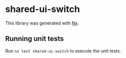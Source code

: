 # shared-ui-switch

This library was generated with [Nx](https://nx.dev).

## Running unit tests

Run `nx test shared-ui-switch` to execute the unit tests.
